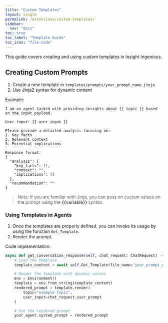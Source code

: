 ```yaml
---
title: "Custom Templates"
layout: single
permalink: /extensions/custom-templates/
sidebar:
  nav: "docs"
toc: true
toc_label: "Template Guide"
toc_icon: "file-code"
---
```


This guide covers creating and using custom templates in Insight Ingenious.

## Creating Custom Prompts

1. Create a new template in `templates/prompts/your_prompt_name.jinja`
2. Use Jinja2 syntax for dynamic content

Example:
```jinja
I am an agent tasked with providing insights about {{ topic }} based on the input payload.

User input: {{ user_input }}

Please provide a detailed analysis focusing on:
1. Key facts
2. Relevant context
3. Potential implications

Response format:
{
  "analysis": {
    "key_facts": [],
    "context": "",
    "implications": []
  },
  "recommendation": ""
}
```
> Note: If you are familiar with Jinja, you can pass on custom values on the prompt using the **{{variable}}** syntax.

### Using Templates in Agents

1. Once the templates are properly defined, you can invoke its usage by using the function `Get_Template`.
2. Render the prompt.

Code implementation:
```python
async def get_conversation_response(self, chat_request: ChatRequest) -> ChatResponse:
    # Load the template
    template_content = await self.Get_Template(file_name="your_prompt_name.jinja")

    # Render the template with dynamic values
    env = Environment()
    template = env.from_string(template_content)
    rendered_prompt = template.render(
        topic="example topic",
        user_input=chat_request.user_prompt
    )

    # Use the rendered prompt
    your_agent.system_prompt = rendered_prompt
```
